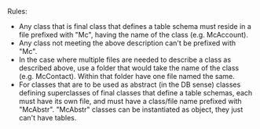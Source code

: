 ﻿Rules:

* Any class that is final class that defines a table schema must reside in a file prefixed with "Mc", having the name of the class (e.g. McAccount).
* Any class not meeting the above description can't be prefixed with "Mc".
* In the case where multiple files are needed to describe a class as described above, use a folder that would take the name of the class (e.g. McContact). Within that folder have one file named the same.
* For classes that are to be used as abstract (in the DB sense) classes defining superclasses of final classes that define a table schemas, each must have its own file, and must have a class/file name prefixed with "McAbstr". "McAbstr" classes can be instantiated as object, they just can't have tables.

